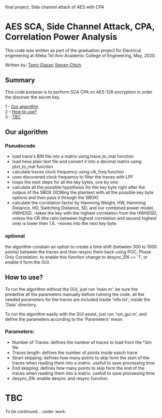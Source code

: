 final project, Side channel attack of AES with CPA


# AES SCA, Side Channel Attack, CPA, Correlation Power Analysis

This code was written as part of the graduation project for Electrical engineering
at Afeka Tel Aviv Academic College of Engineering, May, 2020.

Written by:
[Tamir Elazari](https://github.com/elazarit)
[Steven Chich](https://github.com/Steven-024z)


## Summary
This code purpose is to perform SCA CPA on AES-128 encryption in order the discover
the secret key.

1 - [Our algorithm](#Our-algorithm)  
2 - [How to use?](#How-to-use?)     
3 - [TBC](#TBC)  


## Our algorithm

### Pseudocode

- load trace's BIN file into a matrix using trace_to_mat function
- load hexa plain text file and convert it into a decimal matrix
using ptxt_to_mat function
- calculate traces clock frequency using clk_freq function
- uses discovered clock frequency to filter the traces with LPF
- loops the next steps for all the key bytes, one by one:
- calculate all the possible hypothesis for the key byte
right after the outpus of the SBOX (XORing the plaintext
with all the possible key byte options and then pass it 
through the SBOX)
- calculate the correlation factor by Hamming Weight, HW, Hamming Distance, HD,
Switching Distance, SD, and our combined power model, HWHDSD.
-takes the key with the highest correlation from the HWHDSD, unless the CR (the ratio
between highest correlation and second highest one) is lower then 1.6.
-moves into the next key byte.


### optional

the algorithm conatain an option to create a time shift (between 300 to 1000 points)
between the traces and then resync them back using POC, Phase Only Correlation.
to enable this function change to desync_EN == '1', or enable it form the GUI.


## How to use?

To run the algorithm without the GUI, just run 'main.m'. be sure the predefine all the
parameters manually before running the code. all the needed parameters for the traces
are included inside 'info.txt', inside the 'Data' directory.

To run the algorithm easily with the GUI assist, just run 'run_gui.m', and define the
parameters according to the 'Parameters' meun.

### Parameters:
- Number of Traces: defines the number of traces to load from the *.bin file
- Traces length: defines the number of points inside easch trace
- Strart skipping: defines how many points to skip form the start of the traces when
reading them into a matrix. usefull to save processing time
- End skipping: defines how many points to skip form the end of the traces when reading
them into a matrix. usefull to save processing time
- desync_EN: enable desync and resync function. 



# TBC
To be continued... under work.


